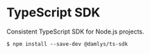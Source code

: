 # TypeScript SDK

Consistent TypeScript SDK for Node.js projects.

```console
$ npm install --save-dev @damlys/ts-sdk
```
